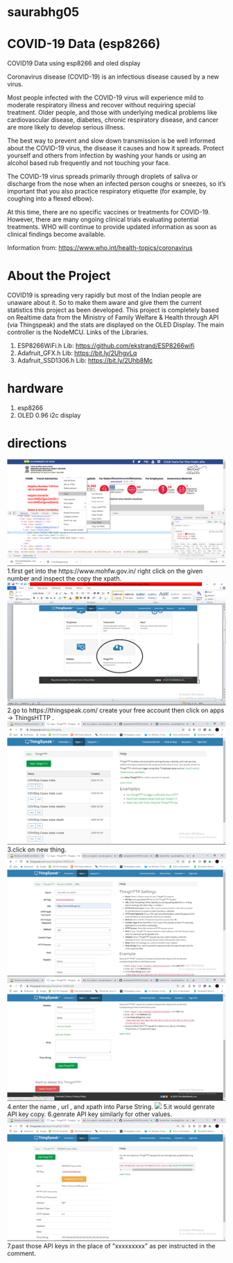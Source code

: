 # saurabhg05
# COVID-19 Data (esp8266)
COVID19 Data using esp8266 and oled display

Coronavirus disease (COVID-19) is an infectious disease caused by a new virus.

Most people infected with the COVID-19 virus will experience mild to moderate respiratory illness and recover without requiring special treatment. Older people, and those with underlying medical problems like cardiovascular disease, diabetes, chronic respiratory disease, and cancer are more likely to develop serious illness.

The best way to prevent and slow down transmission is be well informed about the COVID-19 virus, the disease it causes and how it spreads. Protect yourself and others from infection by washing your hands or using an alcohol based rub frequently and not touching your face.

The COVID-19 virus spreads primarily through droplets of saliva or discharge from the nose when an infected person coughs or sneezes, so it’s important that you also practice respiratory etiquette (for example, by coughing into a flexed elbow).

At this time, there are no specific vaccines or treatments for COVID-19. However, there are many ongoing clinical trials evaluating potential treatments. WHO will continue to provide updated information as soon as clinical findings become available.

Information from: https://www.who.int/health-topics/coronavirus


# About the Project
COVID19 is spreading very rapidly but most of the Indian people are unaware about it. So to make them aware and give them the current statistics this project as been developed. This project is completely based on Realtime data from the Ministry of Family Welfare & Health through API (via Thingspeak) and the stats are displayed on the OLED Display. The main controller is the NodeMCU.
Links of the Libraries.
1. ESP8266WiFi.h Lib: https://github.com/ekstrand/ESP8266wifi
2. Adafruit_GFX.h Lib: https://bit.ly/2UhgvLq
3. Adafruit_SSD1306.h Lib: https://bit.ly/2Uhb8Mc


# hardware 
1. esp8266
2. OLED 0.96 i2c display

# directions

<img src="screenshot/1.png">
1.first get into the https://www.mohfw.gov.in/ right click on the given number and inspect the copy the xpath.
<img src="screenshot/2.png">
2.go to https://thingspeak.com/ create your free account then click on apps -> ThingsHTTP .
<img src="screenshot/3.png">
3.click on new thing.
<img src="screenshot/4.png">
<img src="screenshot/5.png">
4.enter the name , url , and xpath into Parse String.
<img src="screenshot/6.png">
5.it would genrate API key copy.
6.genrate API key similarly for other values.
<img src="screenshot/7.png">
7.past those API keys in the place of "xxxxxxxxx" as per instructed in the comment.
